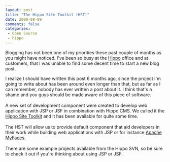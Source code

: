 ```yaml
---
layout: post
title: "The Hippo Site Toolkit (HST)"
date: 2008-08-09
comments: false
categories:
 - Open Source
 - hippo
---
```


Blogging has not been one of my priorities these past couple of months as you might have noticed. I've been so busy at the <a href="http://www.onehippo.com">Hippo</a> office and at customers, that I was unable to find some decent time to start a new blog post.

I realize I should have written this post 6 months ago, since the project I'm going to write about has been around even longer than that, but as far as I can remember, nobody has ever written a post about it. I think that's a shame and you guys should be made aware of this piece of software.<br/><br/>A new set of development component were created to develop web application with JSP or JSF in combination with Hippo CMS. We called it the <a href="http://hst.hippocms.org/index.html" title="Hippo Site Toolkit">Hippo Site Toolkit</a> and it has been available for quite some time.<br/><br/>The HST will allow us to provide default component that aid developers in their work  while building web applications with JSP or for instance <a href="http://myfaces.apache.org">Apache MyFaces</a>.<br/><br/>There are some example projects available from the Hippo SVN, so be sure to check it out if you're thinking about using JSP or JSF.
